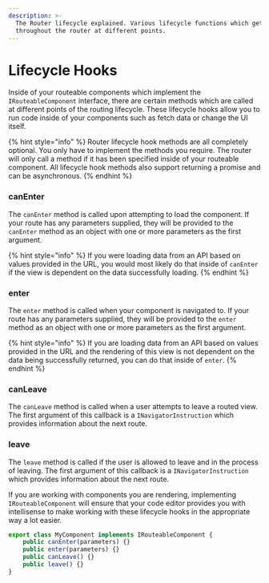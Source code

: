 ```yaml
---
description: >-
  The Router lifecycle explained. Various lifecycle functions which get called
  throughout the router at different points.
---
```


# Lifecycle Hooks

Inside of your routeable components which implement the `IRouteableComponent` interface, there are certain methods which are called at different points of the routing lifecycle. These lifecycle hooks allow you to run code inside of your components such as fetch data or change the UI itself.

{% hint style="info" %}
Router lifecycle hook methods are all completely optional. You only have to implement the methods you require. The router will only call a method if it has been specified inside of your routeable component. All lifecycle hook methods also support returning a promise and can be asynchronous.
{% endhint %}

### **canEnter**

The `canEnter` method is called upon attempting to load the component. If your route has any parameters supplied, they will be provided to the `canEnter` method as an object with one or more parameters as the first argument.

{% hint style="info" %}
If you were loading data from an API based on values provided in the URL, you would most likely do that inside of `canEnter` if the view is dependent on the data successfully loading.
{% endhint %}

### **enter**

The `enter` method is called when your component is navigated to. If your route has any parameters supplied, they will be provided to the `enter` method as an object with one or more parameters as the first argument.

{% hint style="info" %}
If you are loading data from an API based on values provided in the URL and the rendering of this view is not dependent on the data being successfully returned, you can do that inside of `enter`.
{% endhint %}

### **canLeave**

The `canLeave` method is called when a user attempts to leave a routed view. The first argument of this callback is a `INavigatorInstruction` which provides information about the next route.

### **leave**

The `leave` method is called if the user is allowed to leave and in the process of leaving. The first argument of this callback is a `INavigatorInstruction` which provides information about the next route.

If you are working with components you are rendering, implementing `IRouteableComponent` will ensure that your code editor provides you with intellisense to make working with these lifecycle hooks in the appropriate way a lot easier.

```typescript
export class MyComponent implements IRouteableComponent {
    public canEnter(parameters) {}
    public enter(parameters) {}
    public canLeave() {}
    public leave() {}
}
```

